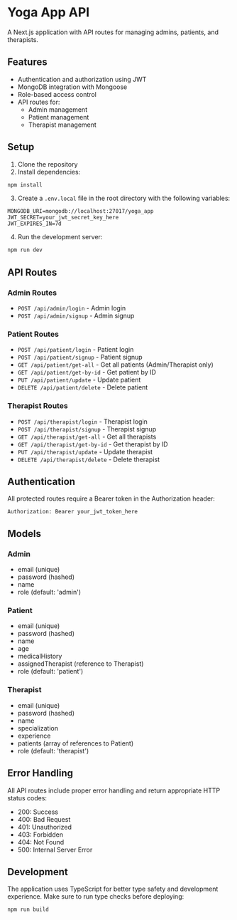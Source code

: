 # Yoga App API

A Next.js application with API routes for managing admins, patients, and therapists.

## Features

- Authentication and authorization using JWT
- MongoDB integration with Mongoose
- Role-based access control
- API routes for:
  - Admin management
  - Patient management
  - Therapist management

## Setup

1. Clone the repository
2. Install dependencies:
```bash
npm install
```

3. Create a `.env.local` file in the root directory with the following variables:
```env
MONGODB_URI=mongodb://localhost:27017/yoga_app
JWT_SECRET=your_jwt_secret_key_here
JWT_EXPIRES_IN=7d
```

4. Run the development server:
```bash
npm run dev
```

## API Routes

### Admin Routes

- `POST /api/admin/login` - Admin login
- `POST /api/admin/signup` - Admin signup

### Patient Routes

- `POST /api/patient/login` - Patient login
- `POST /api/patient/signup` - Patient signup
- `GET /api/patient/get-all` - Get all patients (Admin/Therapist only)
- `GET /api/patient/get-by-id` - Get patient by ID
- `PUT /api/patient/update` - Update patient
- `DELETE /api/patient/delete` - Delete patient

### Therapist Routes

- `POST /api/therapist/login` - Therapist login
- `POST /api/therapist/signup` - Therapist signup
- `GET /api/therapist/get-all` - Get all therapists
- `GET /api/therapist/get-by-id` - Get therapist by ID
- `PUT /api/therapist/update` - Update therapist
- `DELETE /api/therapist/delete` - Delete therapist

## Authentication

All protected routes require a Bearer token in the Authorization header:

```
Authorization: Bearer your_jwt_token_here
```

## Models

### Admin
- email (unique)
- password (hashed)
- name
- role (default: 'admin')

### Patient
- email (unique)
- password (hashed)
- name
- age
- medicalHistory
- assignedTherapist (reference to Therapist)
- role (default: 'patient')

### Therapist
- email (unique)
- password (hashed)
- name
- specialization
- experience
- patients (array of references to Patient)
- role (default: 'therapist')

## Error Handling

All API routes include proper error handling and return appropriate HTTP status codes:

- 200: Success
- 400: Bad Request
- 401: Unauthorized
- 403: Forbidden
- 404: Not Found
- 500: Internal Server Error

## Development

The application uses TypeScript for better type safety and development experience. Make sure to run type checks before deploying:

```bash
npm run build
``` 